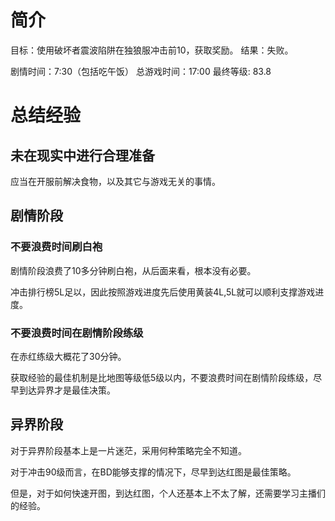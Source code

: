 # 简介
目标：使用破坏者震波陷阱在独狼服冲击前10，获取奖励。
结果：失败。

剧情时间：7:30（包括吃午饭）
总游戏时间：17:00
最终等级: 83.8

# 总结经验
## 未在现实中进行合理准备
应当在开服前解决食物，以及其它与游戏无关的事情。

## 剧情阶段
### 不要浪费时间刷白袍
剧情阶段浪费了10多分钟刷白袍，从后面来看，根本没有必要。

冲击排行榜5L足以，因此按照游戏进度先后使用黄装4L,5L就可以顺利支撑游戏进度。

### 不要浪费时间在剧情阶段练级
在赤红练级大概花了30分钟。

获取经验的最佳机制是比地图等级低5级以内，不要浪费时间在剧情阶段练级，尽早到达异界才是最佳决策。

## 异界阶段
对于异界阶段基本上是一片迷茫，采用何种策略完全不知道。

对于冲击90级而言，在BD能够支撑的情况下，尽早到达红图是最佳策略。

但是，对于如何快速开图，到达红图，个人还基本上不太了解，还需要学习主播们的经验。
